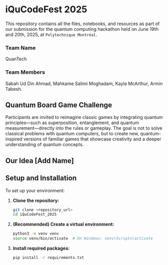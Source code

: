 # iQuCodeFest 2025
This repository contains all the files, notebooks, and resources as part of our submission for the quantum computing hackathon held on June 19th and 20th, 2025, at `Polytechnique Montréal`.

### Team Name
QuanTech

### Team Members
Sabah Ud Din Ahmad, Mahkame Salimi Moghadam, Kayla McArthur, Armin Tabesh.

## Quantum Board Game Challenge
Participants are invited to reimagine classic games by integrating quantum principles—such as superposition, entanglement, and quantum measurement—directly into the rules or gameplay. The goal is not to solve classical problems with quantum computers, but to create new, quantum-inspired versions of familiar games that showcase creativity and a deeper understanding of quantum concepts.

## Our Idea [Add Name]



## Setup and Installation

To set up your environment:

1. **Clone the repository:**
    ```bash
    git clone <repository_url>
    cd iQuCodeFest_2025
    ```
2. **(Recommended) Create a virtual environment:**
    ```bash
    python3 -m venv venv
    source venv/bin/activate  # On Windows: venv\Scripts\activate
    ```
3. **Install required packages:**
    ```bash
    pip install -r requirements.txt
    ```